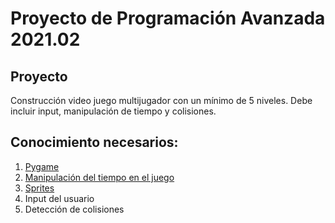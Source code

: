 # Proyecto de Programación Avanzada 2021.02
## Proyecto
Construcción video juego multijugador con un mínimo de 5 niveles. Debe incluir input, manipulación de tiempo y colisiones.
## Conocimiento necesarios:
1. [Pygame](https://www.pygame.org/news "Pygame")
2. [Manipulación del tiempo en el juego](https://www.pygame.org/docs/ref/time.html "Manipulación del tiempo en el juego")
3. [Sprites](https://www.pygame.org/docs/ref/sprite.html "Sprites")
4. Input del usuario
5. Detección de colisiones
